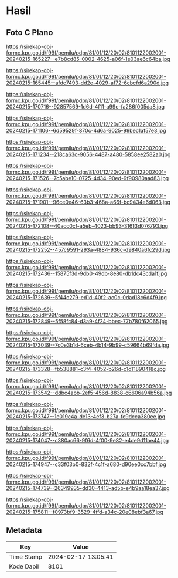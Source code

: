 # Hasil

## Foto C Plano

https://sirekap-obj-formc.kpu.go.id/f99f/pemilu/pdpr/81/01/12/20/02/8101122002001-20240215-165227--e7b8cd85-0002-4625-a06f-1e03ae6c64ba.jpg

https://sirekap-obj-formc.kpu.go.id/f99f/pemilu/pdpr/81/01/12/20/02/8101122002001-20240215-165445--afdc7493-dd2e-4029-af72-6cbcfd6a290d.jpg

https://sirekap-obj-formc.kpu.go.id/f99f/pemilu/pdpr/81/01/12/20/02/8101122002001-20240215-170716--92857569-1d6d-4f11-a99c-fa286f005da8.jpg

https://sirekap-obj-formc.kpu.go.id/f99f/pemilu/pdpr/81/01/12/20/02/8101122002001-20240215-171106--6d59529f-870c-4d6a-9025-99bec1af57e3.jpg

https://sirekap-obj-formc.kpu.go.id/f99f/pemilu/pdpr/81/01/12/20/02/8101122002001-20240215-171234--218ca63c-9056-4487-a480-5858ee2582a0.jpg

https://sirekap-obj-formc.kpu.go.id/f99f/pemilu/pdpr/81/01/12/20/02/8101122002001-20240215-171526--7c5abe10-0725-4d34-90ed-9f90980aad83.jpg

https://sirekap-obj-formc.kpu.go.id/f99f/pemilu/pdpr/81/01/12/20/02/8101122002001-20240215-171901--96ce0e46-63b3-468a-a66f-bc9434e6d063.jpg

https://sirekap-obj-formc.kpu.go.id/f99f/pemilu/pdpr/81/01/12/20/02/8101122002001-20240215-172108--40acc0cf-a5eb-4023-bb93-31613d076793.jpg

https://sirekap-obj-formc.kpu.go.id/f99f/pemilu/pdpr/81/01/12/20/02/8101122002001-20240215-172252--457c9591-293a-4884-936c-d9840a6fc29d.jpg

https://sirekap-obj-formc.kpu.go.id/f99f/pemilu/pdpr/81/01/12/20/02/8101122002001-20240215-172436--15875f3d-9db0-49db-8e80-db1dc43cda1f.jpg

https://sirekap-obj-formc.kpu.go.id/f99f/pemilu/pdpr/81/01/12/20/02/8101122002001-20240215-172639--5f44c279-ed1d-40f2-ac0c-0dad18c6d4f9.jpg

https://sirekap-obj-formc.kpu.go.id/f99f/pemilu/pdpr/81/01/12/20/02/8101122002001-20240215-172849--5f58fc84-d3a9-4f24-bbec-77b780f62065.jpg

https://sirekap-obj-formc.kpu.go.id/f99f/pemilu/pdpr/81/01/12/20/02/8101122002001-20240215-173039--7c0e3b1d-6ceb-4b14-9b99-c59664b69fda.jpg

https://sirekap-obj-formc.kpu.go.id/f99f/pemilu/pdpr/81/01/12/20/02/8101122002001-20240215-173328--fb538881-c3f4-4052-b26d-c1d11890418c.jpg

https://sirekap-obj-formc.kpu.go.id/f99f/pemilu/pdpr/81/01/12/20/02/8101122002001-20240215-173542--ddbc4abb-2ef5-456d-8838-c6606a94b56a.jpg

https://sirekap-obj-formc.kpu.go.id/f99f/pemilu/pdpr/81/01/12/20/02/8101122002001-20240215-173747--1e019c4a-de13-4ef3-b27a-fe9dcca380ee.jpg

https://sirekap-obj-formc.kpu.go.id/f99f/pemilu/pdpr/81/01/12/20/02/8101122002001-20240215-174047--c380ac66-9f6d-4f00-9e82-e4de9d11ae44.jpg

https://sirekap-obj-formc.kpu.go.id/f99f/pemilu/pdpr/81/01/12/20/02/8101122002001-20240215-174947--c33f03b0-832f-4c1f-a680-d90ee0cc7bbf.jpg

https://sirekap-obj-formc.kpu.go.id/f99f/pemilu/pdpr/81/01/12/20/02/8101122002001-20240215-174739--26349935-dd30-4413-ad5b-e4b9aa18ea37.jpg

https://sirekap-obj-formc.kpu.go.id/f99f/pemilu/pdpr/81/01/12/20/02/8101122002001-20240215-175811--f0973bf9-3529-4ffd-a34c-20e08ebf3a67.jpg


## Metadata

| Key        | Value               |
| ---------- | ------------------- |
| Time Stamp | 2024-02-17 13:05:41 |
| Kode Dapil | 8101                |



